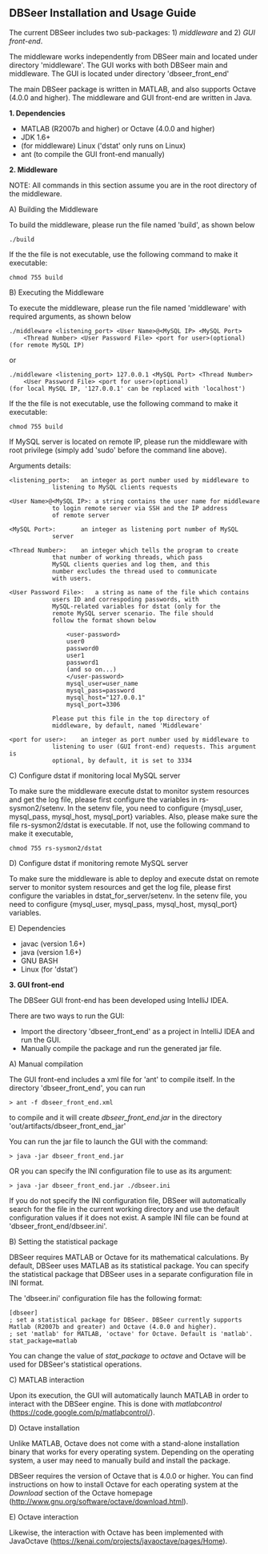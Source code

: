 DBSeer Installation and Usage Guide
---

The current DBSeer includes two sub-packages: 1) *middleware* and 2) *GUI front-end*.

The middleware works independently from DBSeer main and located under directory 'middleware'. The GUI works with both DBSeer main and middleware. The GUI is located under directory 'dbseer_front_end'

The main DBSeer package is written in MATLAB, and also supports Octave (4.0.0 and higher). The middleware and GUI front-end are written in Java.

**1. Dependencies**

* MATLAB (R2007b and higher) or Octave (4.0.0 and higher)
* JDK 1.6+
* (for middleware) Linux ('dstat' only runs on Linux)
* ant (to compile the GUI front-end manually)

**2. Middleware**

NOTE: All commands in this section assume you are in the root directory of the middleware. 

A) Building the Middleware

To build the middleware, please run the file named 'build', as shown below

	./build

If the the file is not executable, use the following command to make it
executable:

	chmod 755 build
	
B) Executing the Middleware

To execute the middleware, please run the file named 'middleware' with required
arguments, as shown below

	./middleware <listening_port> <User Name>@<MySQL IP> <MySQL Port>
		<Thread Number> <User Password File> <port for user>(optional)
	(for remote MySQL IP)

or

	./middleware <listening_port> 127.0.0.1 <MySQL Port> <Thread Number>
		<User Password File> <port for user>(optional)
	(for local MySQL IP, '127.0.0.1' can be replaced with 'localhost')

If the the file is not executable, use the following command to make it
executable:

	chmod 755 build

If MySQL server is located on remote IP, please run the middleware with root
privilege (simply add 'sudo' before the command line above).

Arguments details:

	<listening_port>:	an integer as port number used by middleware to
				listening to MySQL clients requests

	<User Name>@<MySQL IP>:	a string contains the user name for middleware
				to login remote server via SSH and the IP address
				of remote server

	<MySQL Port>:		an integer as listening port number of MySQL
				server

	<Thread Number>:	an integer which tells the program to create
				that number of working threads, which pass
				MySQL clients queries and log them, and this
				number excludes the thread used to communicate
				with users.

	<User Password File>:	a string as name of the file which contains
				users ID and correspoding passwords, with
				MySQL-related variables for dstat (only for the
				remote MySQL server scenario. The file should
				follow the format shown below

					<user-password>
					user0
					password0
					user1
					password1
					(and so on...)
					</user-password>
					mysql_user=user_name
					mysql_pass=password
					mysql_host="127.0.0.1"
					mysql_port=3306

				Please put this file in the top directory of
				middleware, by default, named 'Middleware'

	<port for user>:	an integer as port number used by middleware to
				listening to user (GUI front-end) requests. This argument is
				optional, by default, it is set to 3334

C) Configure dstat if monitoring local MySQL server

To make sure the middleware execute dstat to monitor system resources and get
the log file, please first configure the variables in rs-sysmon2/setenv. In the setenv file, you need to configure {mysql_user, mysql_pass, mysql_host, mysql_port} variables. Also, please make sure the file rs-sysmon2/dstat is executable. If not, use the
following command to make it executable,

	chmod 755 rs-sysmon2/dstat

D) Configure dstat if monitoring remote MySQL server

To make sure the middleware is able to deploy and execute dstat on remote server
to monitor system resources and get the log file, please first configure the
variables in dstat_for_server/setenv. In the setenv file, you need to configure {mysql_user, mysql_pass, mysql_host, mysql_port} variables. 

E) Dependencies

* javac (version 1.6+)
* java (version 1.6+)
* GNU BASH
* Linux (for 'dstat')

**3. GUI front-end**

The DBSeer GUI front-end has been developed using IntelliJ IDEA. 

There are two ways to run the GUI:

* Import the directory 'dbseer_front_end' as a project in IntelliJ IDEA and run the GUI. 
* Manually compile the package and run the generated jar file. 

A) Manual compilation

The GUI front-end includes a xml file for 'ant' to compile itself. In the directory 'dbseer_front_end', you can run

	> ant -f dbseer_front_end.xml
	
to compile and it will create *dbseer_front_end.jar* in the directory 'out/artifacts/dbseer_front_end_jar'

You can run the jar file to launch the GUI with the command:

	> java -jar dbseer_front_end.jar

OR you can specify the INI configuration file to use as its argument:

	> java -jar dbseer_front_end.jar ./dbseer.ini
	
If you do not specify the INI configuration file, DBSeer will automatically search for the file in the current working directory and use the default configuration values if it does not exist. A sample INI file can be found at 'dbseer_front_end/dbseer.ini'.
	
B) Setting the statistical package

DBSeer requires MATLAB or Octave for its mathematical calculations. By default, DBSeer uses MATLAB as its statistical package. You can specify the statistical package that DBSeer uses in a separate configuration file in INI format. 

The 'dbseer.ini' configuration file has the following format:

	[dbseer]
	; set a statistical package for DBSeer. DBSeer currently supports Matlab (R2007b and greater) and Octave (4.0.0 and higher).
	; set 'matlab' for MATLAB, 'octave' for Octave. Default is 'matlab'.
	stat_package=matlab
	
You can change the value of *stat_package* to *octave* and Octave will be used for DBSeer's statistical operations.

C) MATLAB interaction

Upon its execution, the GUI will automatically launch MATLAB in order to interact with the DBSeer engine. 
This is done with *matlabcontrol* (<https://code.google.com/p/matlabcontrol/>).

D) Octave installation

Unlike MATLAB, Octave does not come with a stand-alone installation binary that works for every operating system. Depending on the operating system, a user may need to manually build and install the package.

DBSeer requires the version of Octave that is 4.0.0 or higher. You can find instructions on how to install Octave for each operating system at the *Download* section of the Octave homepage (<http://www.gnu.org/software/octave/download.html>).

E) Octave interaction

Likewise, the interaction with Octave has been implemented with JavaOctave (<https://kenai.com/projects/javaoctave/pages/Home>).
